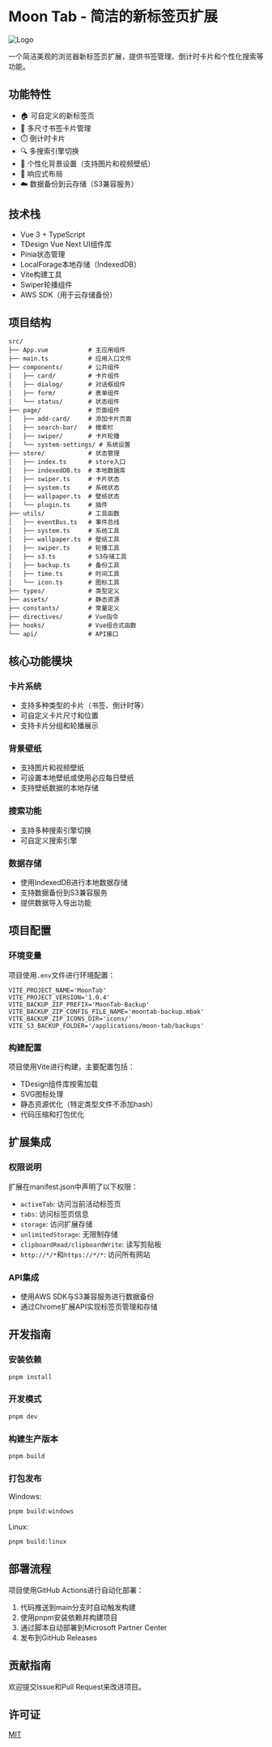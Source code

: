# Moon Tab - 简洁的新标签页扩展

![Logo](./public/logo.png)

一个简洁美观的浏览器新标签页扩展，提供书签管理、倒计时卡片和个性化搜索等功能。

## 功能特性

- 🏠 可自定义的新标签页
- 📌 多尺寸书签卡片管理
- ⏱️ 倒计时卡片
- 🔍 多搜索引擎切换
- 🎨 个性化背景设置（支持图片和视频壁纸）
- 📱 响应式布局
- ☁️ 数据备份到云存储（S3兼容服务）

## 技术栈

- Vue 3 + TypeScript
- TDesign Vue Next UI组件库
- Pinia状态管理
- LocalForage本地存储（IndexedDB）
- Vite构建工具
- Swiper轮播组件
- AWS SDK（用于云存储备份）

## 项目结构

```
src/
├── App.vue           # 主应用组件
├── main.ts           # 应用入口文件
├── components/       # 公共组件
│   ├── card/         # 卡片组件
│   ├── dialog/       # 对话框组件
│   ├── form/         # 表单组件
│   └── status/       # 状态组件
├── page/             # 页面组件
│   ├── add-card/     # 添加卡片页面
│   ├── search-bar/   # 搜索栏
│   ├── swiper/       # 卡片轮播
│   └── system-settings/ # 系统设置
├── store/            # 状态管理
│   ├── index.ts      # store入口
│   ├── indexedDB.ts  # 本地数据库
│   ├── swiper.ts     # 卡片状态
│   ├── system.ts     # 系统状态
│   ├── wallpaper.ts  # 壁纸状态
│   └── plugin.ts     # 插件
├── utils/            # 工具函数
│   ├── eventBus.ts   # 事件总线
│   ├── system.ts     # 系统工具
│   ├── wallpaper.ts  # 壁纸工具
│   ├── swiper.ts     # 轮播工具
│   ├── s3.ts         # S3存储工具
│   ├── backup.ts     # 备份工具
│   ├── time.ts       # 时间工具
│   └── icon.ts       # 图标工具
├── types/            # 类型定义
├── assets/           # 静态资源
├── constants/        # 常量定义
├── directives/       # Vue指令
├── hooks/            # Vue组合式函数
└── api/              # API接口
```

## 核心功能模块

### 卡片系统
- 支持多种类型的卡片（书签、倒计时等）
- 可自定义卡片尺寸和位置
- 支持卡片分组和轮播展示

### 背景壁纸
- 支持图片和视频壁纸
- 可设置本地壁纸或使用必应每日壁纸
- 支持壁纸数据的本地存储

### 搜索功能
- 支持多种搜索引擎切换
- 可自定义搜索引擎

### 数据存储
- 使用IndexedDB进行本地数据存储
- 支持数据备份到S3兼容服务
- 提供数据导入导出功能

## 项目配置

### 环境变量

项目使用`.env`文件进行环境配置：

```
VITE_PROJECT_NAME='MoonTab'
VITE_PROJECT_VERSION='1.0.4'
VITE_BACKUP_ZIP_PREFIX='MoonTab-Backup'
VITE_BACKUP_ZIP_CONFIG_FILE_NAME='moontab-backup.mbak'
VITE_BACKUP_ZIP_ICONS_DIR='icons/'
VITE_S3_BACKUP_FOLDER='/applications/moon-tab/backups'
```

### 构建配置

项目使用Vite进行构建，主要配置包括：
- TDesign组件库按需加载
- SVG图标处理
- 静态资源优化（特定类型文件不添加hash）
- 代码压缩和打包优化

## 扩展集成

### 权限说明

扩展在manifest.json中声明了以下权限：
- `activeTab`: 访问当前活动标签页
- `tabs`: 访问标签页信息
- `storage`: 访问扩展存储
- `unlimitedStorage`: 无限制存储
- `clipboardRead/clipboardWrite`: 读写剪贴板
- `http://*/*`和`https://*/*`: 访问所有网站

### API集成

- 使用AWS SDK与S3兼容服务进行数据备份
- 通过Chrome扩展API实现标签页管理和存储

## 开发指南

### 安装依赖

```bash
pnpm install
```

### 开发模式

```bash
pnpm dev
```

### 构建生产版本

```bash
pnpm build
```

### 打包发布

Windows:
```bash
pnpm build:windows
```

Linux:
```bash
pnpm build:linux
```

## 部署流程

项目使用GitHub Actions进行自动化部署：
1. 代码推送到main分支时自动触发构建
2. 使用pnpm安装依赖并构建项目
3. 通过脚本自动部署到Microsoft Partner Center
4. 发布到GitHub Releases

## 贡献指南

欢迎提交Issue和Pull Request来改进项目。

## 许可证

[MIT](./LICENSE)
        